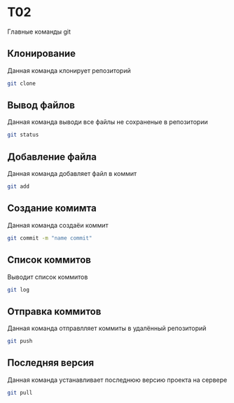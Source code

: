 # T02
Главные команды git

## Клонирование 

Данная команда клонирует репозиторий 
```bash
git clone
```
## Вывод файлов

Данная команда выводи все файлы не сохраненые в репозитории 
```bash
git status
```
## Добавление файла

Данная команда добавляет файл в коммит
```bash
git add
```
## Создание комимта

Данная команда создаёи коммит
```bash
git commit -m "name commit"
```
## Cписок коммитов

Выводит список коммитов
```bash
git log
```
## Отправка коммитов

Данная команда отправлляет коммиты в удалённый репозиторий 
```bash
git push
```
## Последняя версия

Данная команда устанавливает последнюю версию проекта на сервере 
```bash
git pull
```

